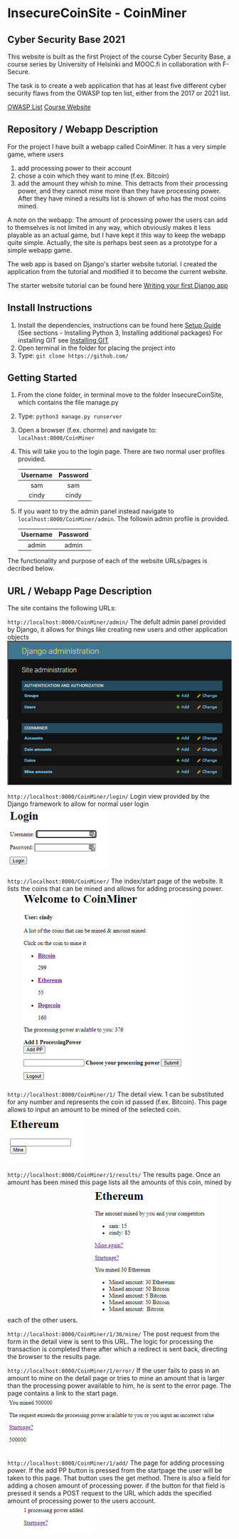 # InsecureCoinSite - CoinMiner

## Cyber Security Base 2021

This website is built as the first Project of the course Cyber Security Base, a course series by University of Helsinki and MOOC.fi in 
collaboration with F-Secure. 

The task is to create a web application that has at least five different cyber security flaws from the OWASP top ten list, either 
from the 2017 or 2021 list. 


[OWASP List](https://owasp.org/www-project-top-ten/)
[Course Website](https://cybersecuritybase.mooc.fi/)

## Repository / Webapp Description

For the project I have built a webapp called CoinMiner. It has a very simple game, where users 
1. add processing power to their account 
2. chose a coin which they want to mine (f.ex. Bitcoin)
4. add the amount they whish to mine.
This detracts from their processing power, and they cannot mine more than they have processing power. 
After they have mined a results list is shown of who has the most coins mined.

A note on the webapp: The amount of processing power the users can add to themselves is not limited in any way,
which obviously makes it less playable as an actual game, but I have kept it this way to keep the webapp quite simple. 
Actually, the site is perhaps best seen as a prototype for a simple webapp game. 

The web app is based on Django's starter website tutorial. I created the application from the tutorial and modified it to
become the current website.

The starter website tutorial can be found here [Writing your first Django app](https://docs.djangoproject.com/en/3.1/intro/tutorial01/)

## Install Instructions 

1. Install the dependencies, instructions can be found here [Setup Guide](https://cybersecuritybase.mooc.fi/installation-guide)
   (See sections - Installing Python 3, Installing additional packages)
   For installing GIT see [Installing GIT](https://git-scm.com/book/en/v2/Getting-Started-Installing-Git)
2. Open terminal in the folder for placing the project into
3. Type: `git clone https://github.com/`


## Getting Started

1. From the clone folder, in terminal move to the folder InsecureCoinSite, which contains the file manage.py
2. Type: `python3 manage.py runserver`
3. Open a browser (f.ex. chorme) and navigate to: `localhost:8000/CoinMiner`
4. This will take you to the login page. There are two normal user profiles provided.

   | Username | Password |
   |:--------:|:--------:|
   | sam      | sam      |
   | cindy    | cindy    |

5. If you want to try the admin panel instead navigate to `localhost:8000/CoinMiner/admin`. 
   The followin admin profile is provided. 

   | Username | Password |
   |:--------:|:--------:|
   | admin    | admin    |


The functionality and purpose of each of the website URLs/pages is decribed below.


## URL / Webapp Page Description


The site contains the following URLs:

`http://localhost:8000/CoinMiner/admin/`
The defult admin panel provided by Django, it allows for things like creating new users and other application objects
&nbsp;&nbsp;&nbsp;&nbsp;&nbsp;&nbsp;&nbsp;&nbsp;![admin](images/admin.png)

`http://localhost:8000/CoinMiner/login/`
Login view provided by the Django framework to allow for normal user login
&nbsp;&nbsp;&nbsp;&nbsp;&nbsp;&nbsp;&nbsp;&nbsp;![login](images/login.png)

`http://localhost:8000/CoinMiner/`
The index/start page of the website. It lists the coins that can be mined and allows for adding processing power.
&nbsp;&nbsp;&nbsp;&nbsp;&nbsp;&nbsp;&nbsp;&nbsp;![index](images/index.png)

`http://localhost:8000/CoinMiner/1/`
The detail view. 1 can be substituted for any number and represents the coin id passed (f.ex. Bitcoin). 
This page allows to input an amount to be mined of the selected coin. 
&nbsp;&nbsp;&nbsp;&nbsp;&nbsp;&nbsp;&nbsp;&nbsp;![detail](images/detail.png)

`http://localhost:8000/CoinMiner/1/results/`
The results page. Once an amount has been mined this page lists all the amounts of this coin, mined by each of the other users.
&nbsp;&nbsp;&nbsp;&nbsp;&nbsp;&nbsp;&nbsp;&nbsp;![results](images/results.png)

`http://localhost:8000/CoinMiner/1/30/mine/`
The post request from the form in the detail view is sent to this URL. The logic for processing the transaction is completed
there after which a redirect is sent back, directing the browser to the results page.

`http://localhost:8000/CoinMiner/1/error/`
If the user fails to pass in an amount to mine on the detail page or tries to mine an amount that is larger than the processing
power available to him, he is sent to the error page. The page contains a link to the start page.
&nbsp;&nbsp;&nbsp;&nbsp;&nbsp;&nbsp;&nbsp;&nbsp;![error](images/error.png)

`http://localhost:8000/CoinMiner/1/add/`
The page for adding processing power. If the add PP button is pressed from the startpage the user will be taken to this page.
That button uses the get method. There is also a field for adding a chosen amount of processing power. if the button for that 
field is pressed it sends a POST request to the URL which adds the specified amount of processing power to the users account.   
&nbsp;&nbsp;&nbsp;&nbsp;&nbsp;&nbsp;&nbsp;&nbsp;![add](images/add.png)

